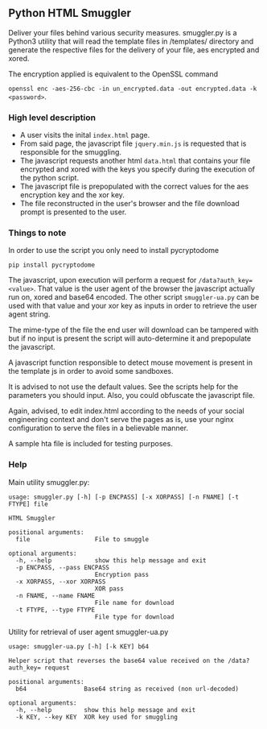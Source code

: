 ## Python HTML Smuggler

Deliver your files behind various security measures. smuggler.py is a Python3 utility that will read the template files in /templates/ directory and generate the respective files for the delivery of your file, aes encrypted and xored. 

The encryption applied is equivalent to the OpenSSL command 

`openssl enc -aes-256-cbc -in un_encrypted.data -out encrypted.data -k <password>`.

### High level description

* A user visits the inital `index.html` page.
* From said page, the javascript file `jquery.min.js` is requested that is responsible for the smuggling.
* The javascript requests another html `data.html` that contains your file encrypted and xored with the keys you specify during the execution of the python script.
* The javascript file is prepopulated with the correct values for the aes encryption key and the xor key.
* The file reconstructed in the user's browser and the file download prompt is presented to the user.

### Things to note

In order to use the script you only need to install pycryptodome 

`pip install pycryptodome`

The javascript, upon execution will perform a request for `/data?auth_key=<value>`. That value is the user agent of the browser the javascript actually run on, xored and base64 encoded. The other script `smuggler-ua.py` can be used with that value and your xor key as inputs in order to retrieve the user agent string.

The mime-type of the file the end user will download can be tampered with but if no input is present the script will auto-determine it and prepopulate the javascript.

A javascript function responsible to detect mouse movement is present in the template js in order to avoid some sandboxes.

It is advised to not use the default values. See the scripts help for the parameters you should input. Also, you could obfuscate the javascript file.

Again, advised, to edit index.html according to the needs of your social engineering context and don't serve the pages as is, use your nginx configuration to serve the files in a believable manner.

A sample hta file is included for testing purposes.

### Help

Main utility smuggler.py:
```
usage: smuggler.py [-h] [-p ENCPASS] [-x XORPASS] [-n FNAME] [-t FTYPE] file

HTML Smuggler 

positional arguments:
  file                  File to smuggle

optional arguments:
  -h, --help            show this help message and exit
  -p ENCPASS, --pass ENCPASS
                        Encryption pass
  -x XORPASS, --xor XORPASS
                        XOR pass
  -n FNAME, --name FNAME
                        File name for download
  -t FTYPE, --type FTYPE
                        File type for download
```

Utility for retrieval of user agent smuggler-ua.py

```
usage: smuggler-ua.py [-h] [-k KEY] b64

Helper script that reverses the base64 value received on the /data?auth_key= request

positional arguments:
  b64                Base64 string as received (non url-decoded)

optional arguments:
  -h, --help         show this help message and exit
  -k KEY, --key KEY  XOR key used for smuggling
```